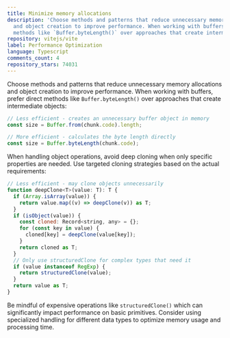 ```yaml
---
title: Minimize memory allocations
description: 'Choose methods and patterns that reduce unnecessary memory allocations
  and object creation to improve performance. When working with buffers, prefer direct
  methods like `Buffer.byteLength()` over approaches that create intermediate objects:'
repository: vitejs/vite
label: Performance Optimization
language: Typescript
comments_count: 4
repository_stars: 74031
---
```


Choose methods and patterns that reduce unnecessary memory allocations and object creation to improve performance. When working with buffers, prefer direct methods like `Buffer.byteLength()` over approaches that create intermediate objects:

```javascript
// Less efficient - creates an unnecessary buffer object in memory
const size = Buffer.from(chunk.code).length;

// More efficient - calculates the byte length directly
const size = Buffer.byteLength(chunk.code);
```

When handling object operations, avoid deep cloning when only specific properties are needed. Use targeted cloning strategies based on the actual requirements:

```javascript
// Less efficient - may clone objects unnecessarily
function deepClone<T>(value: T): T {
  if (Array.isArray(value)) {
    return value.map((v) => deepClone(v)) as T;
  }
  if (isObject(value)) {
    const cloned: Record<string, any> = {};
    for (const key in value) {
      cloned[key] = deepClone(value[key]);
    }
    return cloned as T;
  }
  // Only use structuredClone for complex types that need it
  if (value instanceof RegExp) {
    return structuredClone(value);
  }
  return value as T;
}
```

Be mindful of expensive operations like `structuredClone()` which can significantly impact performance on basic primitives. Consider using specialized handling for different data types to optimize memory usage and processing time.